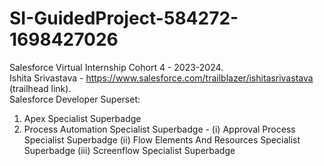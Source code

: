 # SI-GuidedProject-584272-1698427026
Salesforce Virtual Internship Cohort 4 - 2023-2024. <br>
Ishita Srivastava - https://www.salesforce.com/trailblazer/ishitasrivastava (trailhead link).<br>
Salesforce Developer Superset:
1. Apex Specialist Superbadge
2. Process Automation Specialist Superbadge - 
    (i) Approval Process Specialist Superbadge
   (ii) Flow Elements And Resources Specialist Superbadge
  (iii) Screenflow Specialist Superbadge
